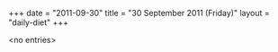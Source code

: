 +++
date = "2011-09-30"
title = "30 September 2011 (Friday)"
layout = "daily-diet"
+++


\<no entries\>

